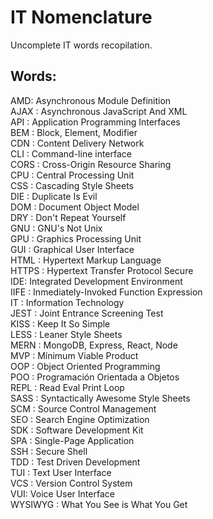 # IT Nomenclature
Uncomplete IT words recopilation.

## Words:
AMD: Asynchronous Module Definition   
AJAX : Asynchronous JavaScript And XML   
API : Application Programming Interfaces   
BEM : Block, Element, Modifier   
CDN : Content Delivery Network    
CLI : Command-line interface   
CORS : Cross-Origin Resource Sharing   
CPU : Central Processing Unit   
CSS : Cascading Style Sheets   
DIE : Duplicate Is Evil   
DOM : Document Object Model   
DRY : Don't Repeat Yourself   
GNU : GNU's Not Unix   
GPU : Graphics Processing Unit   
GUI : Graphical User Interface   
HTML : Hypertext Markup Language   
HTTPS : Hypertext Transfer Protocol Secure  
IDE: Integrated Development Environment   
IIFE : Inmediately-Invoked Function Expression   
IT : Information Technology   
JEST : Joint Entrance Screening Test   
KISS : Keep It So Simple   
LESS : Leaner Style Sheets   
MERN : MongoDB, Express, React, Node   
MVP : Mínimum Viable Product   
OOP : Object Oriented Programming   
POO : Programación Orientada a Objetos   
REPL : Read Eval Print Loop   
SASS : Syntactically Awesome Style Sheets   
SCM : Source Control Management   
SEO : Search Engine Optimization   
SDK : Software Development Kit   
SPA : Single-Page Application   
SSH : Secure Shell   
TDD : Test Driven Development   
TUI : Text User Interface   
VCS : Version Control System   
VUI: Voice User Interface   
WYSIWYG : What You See is What You Get   
